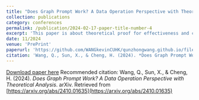 ```yaml
---
title: "Does Graph Prompt Work? A Data Operation Perspective with Theoretical Analysis"
collection: publications
category: conferences
permalink: /publication/2024-02-17-paper-title-number-4
excerpt: 'This paper is about theoretical proof for effectiveness and capability limits of graph prompt learning.'
date: 11/2024
venue: 'PrePrint'
paperurl: 'https://github.com/WANGkevinCUHK/qunzhongwang.github.io/files/ICLR_2025_Prompt_on_Data_Operation_Level.pdf'
citation: 'Wang, Q., Sun, X., & Cheng, H. (2024). *Does Graph Prompt Work? A Data Operation Perspective with Theoretical Analysis*. arXiv. Retrieved from [https://arxiv.org/abs/2410.01635](https://arxiv.org/abs/2410.01635)'
---
```


[Download paper here](https://github.com/WANGkevinCUHK/qunzhongwang.github.io/files/ICLR_2025_Prompt_on_Data_Operation_Level.pdf)
Recommended citation: Wang, Q., Sun, X., & Cheng, H. (2024). *Does Graph Prompt Work? A Data Operation Perspective with Theoretical Analysis*. arXiv. Retrieved from [https://arxiv.org/abs/2410.01635](https://arxiv.org/abs/2410.01635)

